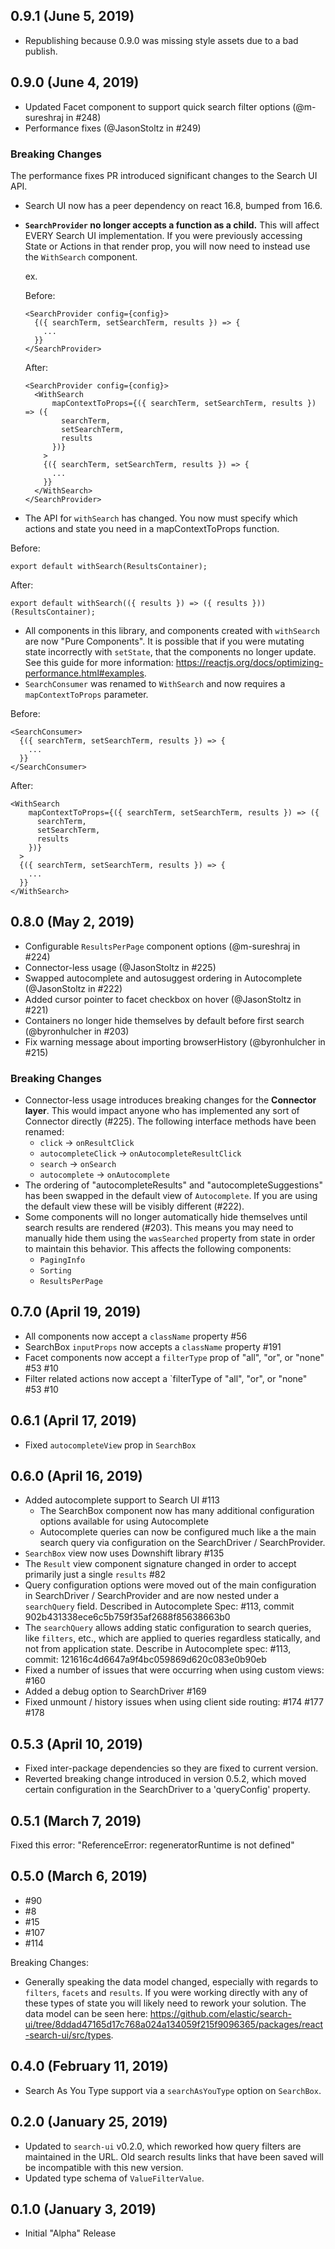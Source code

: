 ## 0.9.1 (June 5, 2019)

- Republishing because 0.9.0 was missing style assets due to a bad publish.

## 0.9.0 (June 4, 2019)

- Updated Facet component to support quick search filter options (@m-sureshraj in #248)
- Performance fixes (@JasonStoltz in #249)

### Breaking Changes

The performance fixes PR introduced significant changes to the Search UI API.

- Search UI now has a peer dependency on react 16.8, bumped from 16.6.
- **`SearchProvider` no longer accepts a function as a child.** This will affect
  EVERY Search UI implementation. If you were previously accessing State or Actions
  in that render prop, you will now need to instead use the `WithSearch` component.

  ex.

  Before:

  ```
  <SearchProvider config={config}>
    {({ searchTerm, setSearchTerm, results }) => {
      ...
    }}
  </SearchProvider>
  ```

  After:

  ```
  <SearchProvider config={config}>
    <WithSearch
        mapContextToProps={({ searchTerm, setSearchTerm, results }) => ({
          searchTerm,
          setSearchTerm,
          results
        })}
      >
      {({ searchTerm, setSearchTerm, results }) => {
        ...
      }}
    </WithSearch>
  </SearchProvider>
  ```

- The API for `withSearch` has changed. You now must specify which actions and state you need in a
  mapContextToProps function.

Before:

```
export default withSearch(ResultsContainer);
```

After:

```
export default withSearch(({ results }) => ({ results }))(ResultsContainer);
```

- All components in this library, and components created with `withSearch` are now
  "Pure Components". It is possible that if you were mutating state incorrectly with `setState`, that the components
  no longer update. See this guide for more information: https://reactjs.org/docs/optimizing-performance.html#examples.
- `SearchConsumer` was renamed to `WithSearch` and now requires a `mapContextToProps` parameter.

Before:

```
<SearchConsumer>
  {({ searchTerm, setSearchTerm, results }) => {
    ...
  }}
</SearchConsumer>
```

After:

```
<WithSearch
    mapContextToProps={({ searchTerm, setSearchTerm, results }) => ({
      searchTerm,
      setSearchTerm,
      results
    })}
  >
  {({ searchTerm, setSearchTerm, results }) => {
    ...
  }}
</WithSearch>
```

## 0.8.0 (May 2, 2019)

- Configurable `ResultsPerPage` component options (@m-sureshraj in #224)
- Connector-less usage (@JasonStoltz in #225)
- Swapped autocomplete and autosuggest ordering in Autocomplete (@JasonStoltz in #222)
- Added cursor pointer to facet checkbox on hover (@JasonStoltz in #221)
- Containers no longer hide themselves by default before first search (@byronhulcher in #203)
- Fix warning message about importing browserHistory (@byronhulcher in #215)

### Breaking Changes

- Connector-less usage introduces breaking changes for the **Connector layer**. This would impact anyone who has
  implemented any sort of Connector directly (#225). The following interface methods have been renamed:
  - `click` -> `onResultClick`
  - `autocompleteClick` -> `onAutocompleteResultClick`
  - `search` -> `onSearch`
  - `autocomplete` -> `onAutocomplete`
- The ordering of "autocompleteResults" and "autocompleteSuggestions" has been swapped in the default view of
  `Autocomplete`. If you are using the default view these will be visibly different (#222).
- Some components will no longer automatically hide themselves until search results are rendered (#203). This means
  you may need to manually hide them using the `wasSearched` property from state in order to maintain this behavior.
  This affects the following components:
  - `PagingInfo`
  - `Sorting`
  - `ResultsPerPage`

## 0.7.0 (April 19, 2019)

- All components now accept a `className` property #56
- SearchBox `inputProps` now accepts a `className` property #191
- Facet components now accept a `filterType` prop of "all", "or", or "none" #53 #10
- Filter related actions now accept a `filterType of "all", "or", or "none" #53 #10

## 0.6.1 (April 17, 2019)

- Fixed `autocompleteView` prop in `SearchBox`

## 0.6.0 (April 16, 2019)

- Added autocomplete support to Search UI #113
  - The SearchBox component now has many additional configuration options available for using Autocomplete
  - Autocomplete queries can now be configured much like a the main search query via configuration on the SearchDriver / SearchProvider.
- `SearchBox` view now uses Downshift library #135
- The `Result` view component signature changed in order to accept primarily just a single `results` #82
- Query configuration options were moved out of the main configuration in SearchDriver / SearchProvider and are now nested under a `searchQuery` field. Described in Autocomplete Spec: #113, commit 902b431338ece6c5b759f35af2688f85638663b0
- The `searchQuery` allows adding static configuration to search queries, like `filters`, etc., which are applied to queries regardless statically, and not from application state. Describe in Autocomplete spec: #113, commit: 121616c4d6647a9f4bc059869d620c083e0b90eb
- Fixed a number of issues that were occurring when using custom views: #160
- Added a debug option to SearchDriver #169
- Fixed unmount / history issues when using client side routing: #174 #177 #178

## 0.5.3 (April 10, 2019)

- Fixed inter-package dependencies so they are fixed to current version.
- Reverted breaking change introduced in version 0.5.2, which moved
  certain configuration in the SearchDriver to a 'queryConfig' property.

## 0.5.1 (March 7, 2019)

Fixed this error: "ReferenceError: regeneratorRuntime is not defined"

## 0.5.0 (March 6, 2019)

- #90
- #8
- #15
- #107
- #114

Breaking Changes:

- Generally speaking the data model changed, especially with regards to `filters`, `facets`
  and `results`. If you were working directly with any of these types of state
  you will likely need to rework your solution. The data model can be seen
  here: https://github.com/elastic/search-ui/tree/8ddad47165d17c768a024a134059f215f9096365/packages/react-search-ui/src/types.

## 0.4.0 (February 11, 2019)

- Search As You Type support via a `searchAsYouType` option on `SearchBox`.

## 0.2.0 (January 25, 2019)

- Updated to `search-ui` v0.2.0, which reworked how query filters are maintained
  in the URL. Old search results links that have been saved will be incompatible
  with this new version.
- Updated type schema of `ValueFilterValue`.

## 0.1.0 (January 3, 2019)

- Initial "Alpha" Release
